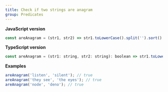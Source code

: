 ```yaml
---
title: Check if two strings are anagram
group: Predicates
---
```


**JavaScript version**

```js
const areAnagram = (str1, str2) => str1.toLowerCase().split('').sort().join('') === str2.toLowerCase().split('').sort().join('');
```

**TypeScript version**

```js
const areAnagram = (str1: string, str2: string): boolean => str1.toLowerCase().split('').sort().join('') === str2.toLowerCase().split('').sort().join('');
```

**Examples**

```js
areAnagram('listen', 'silent'); // true
areAnagram('they see', 'the eyes'); // true
areAnagram('node', 'deno'); // true
```
